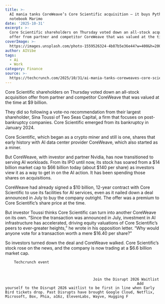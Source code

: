 ```yaml
---
title: >-
  AI mania tanks CoreWeave’s Core Scientific acquisition — it buys Python
  notebook Marimo
date: '2025-10-31'
excerpt: >-
  Core Scientific shareholders on Thursday voted down an all-stock acquisition
  offer from partner and competitor CoreWeave that was valued at the time a...
coverImage: >-
  https://images.unsplash.com/photo-1559526324-4b87b5e36e44?w=400&h=200&fit=crop&auto=format
author: AIVibe
tags:
  - Ai
  - Work
category: Finance
source: >-
  https://techcrunch.com/2025/10/31/ai-mania-tanks-coreweaves-core-scientific-acquisition-it-buys-python-notebook-marimo/
---
```

Core Scientific shareholders on Thursday voted down an all-stock acquisition offer from partner and competitor CoreWeave that was valued at the time at $9 billion.  

They did so following a vote-no recommendation from their largest shareholder, Sina Toussi of Two Seas Capital, a firm that focuses on post-bankruptcy companies. Core Scientific emerged from its bankruptcy in January 2024.  


	
	




	
	



Core Scientific, which began as a crypto miner and still is one, shares that early history with AI data center provider CoreWeave, which also started as a miner.  

But CoreWeave, with investor and partner Nvidia, has now transitioned to serving AI workloads. From its IPO until now, its stock has soared from a $14 billion market cap to $66 billion today (about $140 per share) as investors view it as a way to get in on the AI action. It has been spending those shares on acquisitions.  

CoreWeave had already signed a $10 billion, 12-year contract with Core Scientific to use its facilities for AI services, even as it nailed down a deal announced in July to buy the company outright. The offer was a premium to Core Scientific’s share price at the time.

But investor Toussi thinks Core Scientific can turn into another CoreWeave on its own.  “Since the transaction was announced in July, investment in AI infrastructure has accelerated, driving equity valuations of Core Scientific’s peers to ever-greater heights,” he wrote in his opposition letter. “Why would anyone vote for a transaction worth a mere $16.40 per share?” 

So investors turned down the deal and CoreWeave walked. Core Scientific’s stock rose on the news, and the company is now trading at a $6.6 billion market cap. 

	
		
					
		Techcrunch event
		
			
				
											Join the Disrupt 2026 Waitlist
																Add yourself to the Disrupt 2026 waitlist to be first in line when Early Bird tickets drop. Past Disrupts have brought Google Cloud, Netflix, Microsoft, Box, Phia, a16z, ElevenLabs, Wayve, Hugging F
